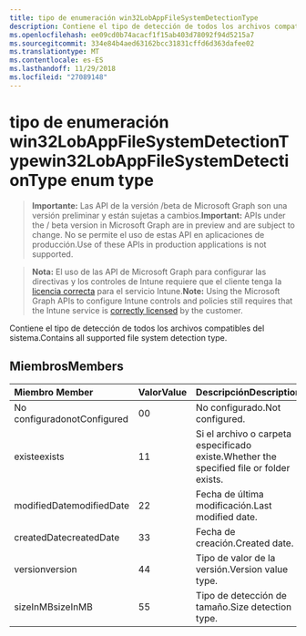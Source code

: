 ```yaml
---
title: tipo de enumeración win32LobAppFileSystemDetectionType
description: Contiene el tipo de detección de todos los archivos compatibles del sistema.
ms.openlocfilehash: ee09cd0b74acacf1f15ab403d78092f94d5215a7
ms.sourcegitcommit: 334e84b4aed63162bcc31831cffd6d363dafee02
ms.translationtype: MT
ms.contentlocale: es-ES
ms.lasthandoff: 11/29/2018
ms.locfileid: "27089148"
---
```

# <a name="win32lobappfilesystemdetectiontype-enum-type"></a><span data-ttu-id="6a03a-103">tipo de enumeración win32LobAppFileSystemDetectionType</span><span class="sxs-lookup"><span data-stu-id="6a03a-103">win32LobAppFileSystemDetectionType enum type</span></span>

> <span data-ttu-id="6a03a-104">**Importante:** Las API de la versión /beta de Microsoft Graph son una versión preliminar y están sujetas a cambios.</span><span class="sxs-lookup"><span data-stu-id="6a03a-104">**Important:** APIs under the / beta version in Microsoft Graph are in preview and are subject to change.</span></span> <span data-ttu-id="6a03a-105">No se permite el uso de estas API en aplicaciones de producción.</span><span class="sxs-lookup"><span data-stu-id="6a03a-105">Use of these APIs in production applications is not supported.</span></span>

> <span data-ttu-id="6a03a-106">**Nota:** El uso de las API de Microsoft Graph para configurar las directivas y los controles de Intune requiere que el cliente tenga la [licencia correcta](https://go.microsoft.com/fwlink/?linkid=839381) para el servicio Intune.</span><span class="sxs-lookup"><span data-stu-id="6a03a-106">**Note:** Using the Microsoft Graph APIs to configure Intune controls and policies still requires that the Intune service is [correctly licensed](https://go.microsoft.com/fwlink/?linkid=839381) by the customer.</span></span>

<span data-ttu-id="6a03a-107">Contiene el tipo de detección de todos los archivos compatibles del sistema.</span><span class="sxs-lookup"><span data-stu-id="6a03a-107">Contains all supported file system detection type.</span></span>
## <a name="members"></a><span data-ttu-id="6a03a-108">Miembros</span><span class="sxs-lookup"><span data-stu-id="6a03a-108">Members</span></span>
|<span data-ttu-id="6a03a-109">Miembro	</span><span class="sxs-lookup"><span data-stu-id="6a03a-109">Member</span></span>|<span data-ttu-id="6a03a-110">Valor</span><span class="sxs-lookup"><span data-stu-id="6a03a-110">Value</span></span>|<span data-ttu-id="6a03a-111">Descripción</span><span class="sxs-lookup"><span data-stu-id="6a03a-111">Description</span></span>|
|:---|:---|:---|
|<span data-ttu-id="6a03a-112">No configurado</span><span class="sxs-lookup"><span data-stu-id="6a03a-112">notConfigured</span></span>|<span data-ttu-id="6a03a-113">0</span><span class="sxs-lookup"><span data-stu-id="6a03a-113">0</span></span>|<span data-ttu-id="6a03a-114">No configurado.</span><span class="sxs-lookup"><span data-stu-id="6a03a-114">Not configured.</span></span>|
|<span data-ttu-id="6a03a-115">existe</span><span class="sxs-lookup"><span data-stu-id="6a03a-115">exists</span></span>|<span data-ttu-id="6a03a-116">1</span><span class="sxs-lookup"><span data-stu-id="6a03a-116">1</span></span>|<span data-ttu-id="6a03a-117">Si el archivo o carpeta especificado existe.</span><span class="sxs-lookup"><span data-stu-id="6a03a-117">Whether the specified file or folder exists.</span></span>|
|<span data-ttu-id="6a03a-118">modifiedDate</span><span class="sxs-lookup"><span data-stu-id="6a03a-118">modifiedDate</span></span>|<span data-ttu-id="6a03a-119">2</span><span class="sxs-lookup"><span data-stu-id="6a03a-119">2</span></span>|<span data-ttu-id="6a03a-120">Fecha de última modificación.</span><span class="sxs-lookup"><span data-stu-id="6a03a-120">Last modified date.</span></span>|
|<span data-ttu-id="6a03a-121">createdDate</span><span class="sxs-lookup"><span data-stu-id="6a03a-121">createdDate</span></span>|<span data-ttu-id="6a03a-122">3</span><span class="sxs-lookup"><span data-stu-id="6a03a-122">3</span></span>|<span data-ttu-id="6a03a-123">Fecha de creación.</span><span class="sxs-lookup"><span data-stu-id="6a03a-123">Created date.</span></span>|
|<span data-ttu-id="6a03a-124">version</span><span class="sxs-lookup"><span data-stu-id="6a03a-124">version</span></span>|<span data-ttu-id="6a03a-125">4</span><span class="sxs-lookup"><span data-stu-id="6a03a-125">4</span></span>|<span data-ttu-id="6a03a-126">Tipo de valor de la versión.</span><span class="sxs-lookup"><span data-stu-id="6a03a-126">Version value type.</span></span>|
|<span data-ttu-id="6a03a-127">sizeInMB</span><span class="sxs-lookup"><span data-stu-id="6a03a-127">sizeInMB</span></span>|<span data-ttu-id="6a03a-128">5</span><span class="sxs-lookup"><span data-stu-id="6a03a-128">5</span></span>|<span data-ttu-id="6a03a-129">Tipo de detección de tamaño.</span><span class="sxs-lookup"><span data-stu-id="6a03a-129">Size detection type.</span></span>|






